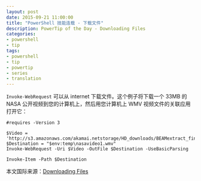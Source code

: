 ```yaml
---
layout: post
date: 2015-09-21 11:00:00
title: "PowerShell 技能连载 - 下载文件"
description: PowerTip of the Day - Downloading Files
categories:
- powershell
- tip
tags:
- powershell
- tip
- powertip
- series
- translation
---
```

`Invoke-WebRequest` 可以从 internet 下载文件。这个例子将下载一个 33MB 的 NASA 公开视频到您的计算机上，然后用您计算机上 WMV 视频文件的关联应用打开它：

    #requires -Version 3
    
    $Video = 'http://s3.amazonaws.com/akamai.netstorage/HD_downloads/BEAMextract_final_revB.wmv'
    $Destination = "$env:temp\nasavideo1.wmv"
    Invoke-WebRequest -Uri $Video -OutFile $Destination -UseBasicParsing
    
    Invoke-Item -Path $Destination

<!--more-->
本文国际来源：[Downloading Files](http://community.idera.com/powershell/powertips/b/tips/posts/downloading-files)
